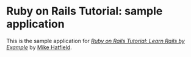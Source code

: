 # Ruby on Rails Tutorial: sample application

This is the sample application for
[*Ruby on Rails Tutorial: Learn Rails by Example*](http://railstutorial.org/)
by [Mike Hatfield](http://webcoding4fun.oakraven.net/).